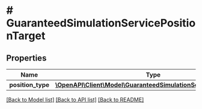 # # GuaranteedSimulationServicePositionTarget

## Properties

Name | Type | Description | Notes
------------ | ------------- | ------------- | -------------
**position_type** | [**\OpenAPI\Client\Model\GuaranteedSimulationServicePositionType**](GuaranteedSimulationServicePositionType.md) |  | [optional]

[[Back to Model list]](../../README.md#models) [[Back to API list]](../../README.md#endpoints) [[Back to README]](../../README.md)
